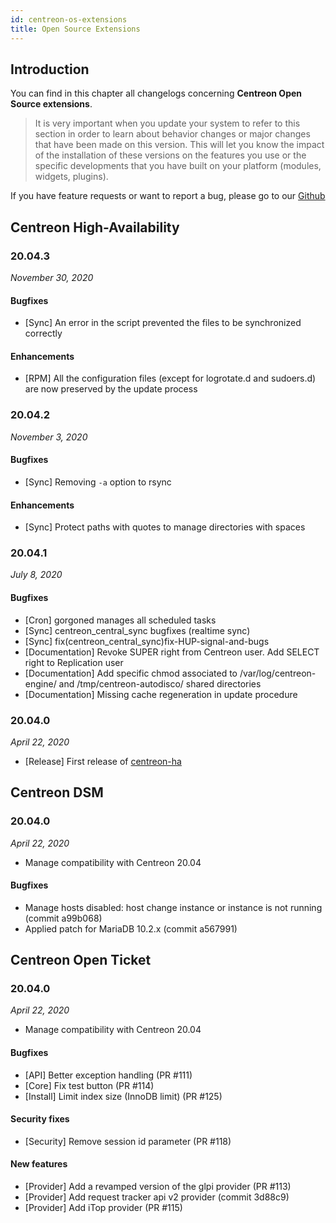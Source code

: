 ```yaml
---
id: centreon-os-extensions
title: Open Source Extensions
---
```


## Introduction

You can find in this chapter all changelogs concerning **Centreon Open Source
extensions**.

> It is very important when you update your system to refer to this
> section in order to learn about behavior changes or major changes that
> have been made on this version. This will let you know the impact of
> the installation of these versions on the features you use or the
> specific developments that you have built on your platform (modules,
> widgets, plugins).

If you have feature requests or want to report a bug, please go to our
[Github](https://github.com/centreon/centreon/issues/new/choose)

## Centreon High-Availability

### 20.04.3

*November 30, 2020*

#### Bugfixes

- [Sync] An error in the script prevented the files to be synchronized
  correctly

#### Enhancements

- [RPM] All the configuration files (except for logrotate.d and sudoers.d)
  are now preserved by the update process

### 20.04.2

*November 3, 2020*

#### Bugfixes

- [Sync] Removing `-a` option to rsync

#### Enhancements

- [Sync] Protect paths with quotes to manage directories with spaces

### 20.04.1

*July 8, 2020*

#### Bugfixes

- [Cron] gorgoned manages all scheduled tasks
- [Sync] centreon_central_sync bugfixes (realtime sync)
- [Sync] fix(centreon_central_sync)fix-HUP-signal-and-bugs
- [Documentation] Revoke SUPER right from Centreon user. Add SELECT right to Replication user
- [Documentation] Add specific chmod associated to /var/log/centreon-engine/ and /tmp/centreon-autodisco/ shared directories
- [Documentation] Missing cache regeneration in update procedure

### 20.04.0

*April 22, 2020*

- [Release] First release of [centreon-ha](https://github.com/centreon/centreon-ha)

## Centreon DSM

### 20.04.0

*April 22, 2020*

- Manage compatibility with Centreon 20.04

#### Bugfixes

- Manage hosts disabled: host change instance or instance is not
  running (commit a99b068)
- Applied patch for MariaDB 10.2.x (commit a567991)

## Centreon Open Ticket

### 20.04.0

*April 22, 2020*

- Manage compatibility with Centreon 20.04

#### Bugfixes

- [API] Better exception handling (PR #111)
- [Core] Fix test button (PR #114)
- [Install] Limit index size (InnoDB limit) (PR #125)

#### Security fixes

- [Security] Remove session id parameter (PR #118)

#### New features

- [Provider] Add a revamped version of the glpi provider (PR #113)
- [Provider] Add request tracker api v2 provider (commit 3d88c9)
- [Provider] Add iTop provider (PR #115)
